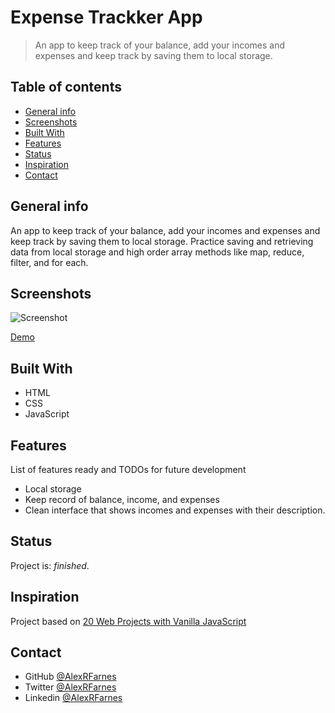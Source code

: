 # Expense Trackker App

> An app to keep track of your balance, add your incomes and expenses and keep track by saving them to local storage.

## Table of contents

- [General info](#general-info)
- [Screenshots](#screenshots)
- [Built With](#built-with)
- [Features](#features)
- [Status](#status)
- [Inspiration](#inspiration)
- [Contact](#contact)

## General info

An app to keep track of your balance, add your incomes and expenses and keep track by saving them to local storage. Practice saving and retrieving data from local storage and high order array methods like map, reduce, filter, and for each.

## Screenshots

![Screenshot]()

[Demo]()

## Built With

- HTML
- CSS
- JavaScript

## Features

List of features ready and TODOs for future development

- Local storage
- Keep record of balance, income, and expenses
- Clean interface that shows incomes and expenses with their description.

## Status

Project is: _finished_.

## Inspiration

Project based on [20 Web Projects with Vanilla JavaScript](https://www.udemy.com/course/web-projects-with-vanilla-javascript/)

## Contact

- GitHub [@AlexRFarnes](https://github.com/AlexRFarnes)
- Twitter [@AlexRFarnes](https://twitter.com/alexrfarnes)
- Linkedin [@AlexRFarnes](https://www.linkedin.com/in/alexrfarnes/)
